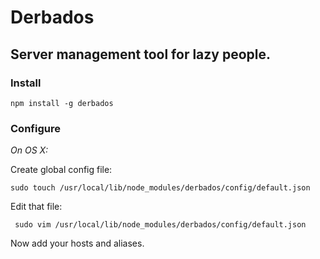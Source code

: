 # Derbados
## Server management tool for lazy people.

### Install

``` npm install -g derbados ```

### Configure 

*On OS X:* 

Create global config file:

```sudo touch /usr/local/lib/node_modules/derbados/config/default.json```

Edit that file:

``` sudo vim /usr/local/lib/node_modules/derbados/config/default.json```

Now add your hosts and aliases.


